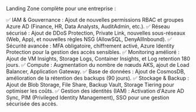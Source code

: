 Landing Zone complète pour une entreprise :

✅ IAM & Gouvernance : Ajout de nouvelles permissions RBAC et groupes Azure AD (Finance, HR, Data Analysts, AuditAdmin, etc.).
✅ Réseau sécurisé : Ajout de DDoS Protection, Private Link, nouvelles sous-réseaux (Web, App), et nouvelles règles NSG (AllowSQL, DenyAllInbound).
✅ Sécurité avancée : MFA obligatoire, chiffrement activé, Azure Identity Protection pour la gestion des accès sensibles.
✅ Monitoring amélioré : Ajout de VM Insights, Storage Logs, Container Insights, et Log retention 180 jours.
✅ Compute : Augmentation du nombre de nœuds AKS, ajout de Load Balancer, Application Gateway.
✅ Base de données : Ajout de CosmosDB, amélioration de la rétention des backups (90 jours).
✅ Stockage & Backup : Ajout de Blob Storage, File Share, Backup Vault, Storage Tiering pour optimiser les coûts.
✅ Gestion des identités (IAM) : Activation d'Azure AD Sync, PIM (Privileged Identity Management), SSO pour une gestion sécurisée des accès.
